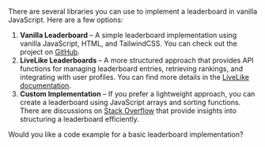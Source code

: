 There are several libraries you can use to implement a leaderboard in vanilla JavaScript. Here are a few options:

1. **Vanilla Leaderboard** – A simple leaderboard implementation using vanilla JavaScript, HTML, and TailwindCSS. You can check out the project on [GitHub](https://github.com/nirzon47/vanilla-leaderboard).
2. **LiveLike Leaderboards** – A more structured approach that provides API functions for managing leaderboard entries, retrieving rankings, and integrating with user profiles. You can find more details in the [LiveLike documentation](https://docs.livelike.com/docs/javascript-leaderboards).
3. **Custom Implementation** – If you prefer a lightweight approach, you can create a leaderboard using JavaScript arrays and sorting functions. There are discussions on [Stack Overflow](https://stackoverflow.com/questions/52507871/creating-a-leaderboard-in-html-js) that provide insights into structuring a leaderboard efficiently.

Would you like a code example for a basic leaderboard implementation?